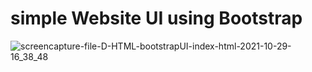 # simple Website UI using Bootstrap

![screencapture-file-D-HTML-bootstrapUI-index-html-2021-10-29-16_38_48](https://user-images.githubusercontent.com/68782268/139424728-e6e48717-994f-4718-bf4d-c1a0ca3b1fd5.png)
